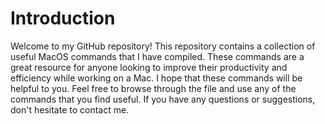 # Introduction
Welcome to my GitHub repository! This repository contains a collection of useful MacOS commands that I have compiled. These commands are a great resource for anyone looking to improve their productivity and efficiency while working on a Mac. I hope that these commands will be helpful to you. Feel free to browse through the file and use any of the commands that you find useful. If you have any questions or suggestions, don't hesitate to contact me.